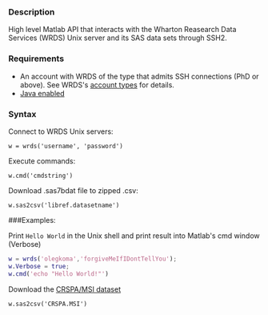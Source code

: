### Description
High level Matlab API that interacts with the Wharton Reasearch Data Services (WRDS) Unix server and its SAS data sets through SSH2.
    
### Requirements
* An account with WRDS of the type that admits SSH connections (PhD or above). 
  See WRDS's [account types](http://wrds-web.wharton.upenn.edu/wrds/support/Additional%20Support/Account%20Types.cfm) for details.
* [Java enabled](http://www.mathworks.co.uk/help/matlab/ref/usejava.html)

### Syntax

Connect to WRDS Unix servers:

    w = wrds('username', 'password')

Execute commands:

    w.cmd('cmdstring')
    
Download .sas7bdat file to zipped .csv:

    w.sas2csv('libref.datasetname')

###Examples:

Print `Hello World` in the Unix shell and print result into Matlab's cmd window (Verbose)
```matlab
w = wrds('olegkoma','forgiveMeIfIDontTellYou');
w.Verbose = true;
w.cmd('echo "Hello World!"')
```

Download the [CRSPA/MSI dataset](http://wrds-web.wharton.upenn.edu/wrds/tools/variable.cfm?library_id=137&file_id=67079)

    w.sas2csv('CRSPA.MSI')
